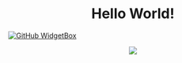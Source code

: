 <h1 align="center">Hello World!</h1>

[![GitHub WidgetBox](https://github-widgetbox.vercel.app/api/profile?username=MrShadowSenpai&data=followers,repositories,stars,commits&theme=darkmode)](https://github.com/Jurredr/github-widgetbox)


<p align="center">
<a href="#" style="">
<img src="https://github-readme-streak-stats.herokuapp.com?user=MrShadowSenpai&theme=dark&hide_border=true&type=svg">
</a>
</p>
<!---
MrShadowSenpai/MrShadowSenpai is a ✨ special ✨ repository because its `README.md` (this file) appears on your GitHub profile.
You can click the Preview link to take a look at your changes.
--->
